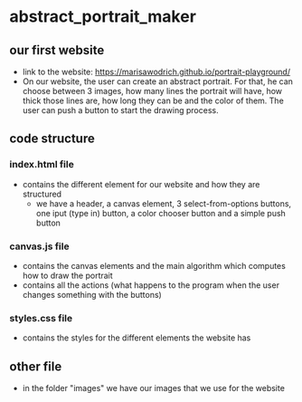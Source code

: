 # abstract_portrait_maker
## our first website 
* link to the website: https://marisawodrich.github.io/portrait-playground/
* On our website, the user can create an abstract portrait. For that, he can choose between 3 images, how many lines the portrait will have, how thick those lines are, how long they can be and the color of them. The user can push a button to start the drawing process.

## code structure
### index.html file
* contains the different element for our website and how they are structured
  * we have a header, a canvas element, 3 select-from-options buttons, one iput (type in) button, a color chooser button and a simple push button
### canvas.js file
* contains the canvas elements and the main algorithm which computes how to draw the portrait
* contains all the actions (what happens to the program when the user changes something with the buttons)
### styles.css file
* contains the styles for the different elements the website has
 
## other file 
* in the folder "images" we have our images that we use for the website

